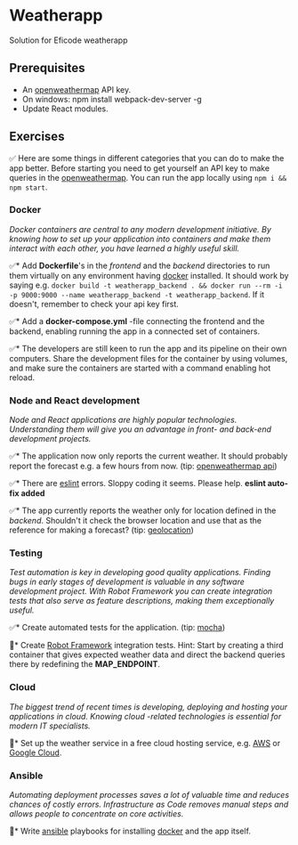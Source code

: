 # Weatherapp

Solution for Eficode weatherapp


## Prerequisites

* An [openweathermap](http://openweathermap.org/) API key.
* On windows: npm install webpack-dev-server -g
* Update React modules.


## Exercises

✅ Here are some things in different categories that you can do to make the app better. Before starting you need to get yourself an API key to make queries in the [openweathermap](http://openweathermap.org/). You can run the app locally using `npm i && npm start`.

### Docker

*Docker containers are central to any modern development initiative. By knowing how to set up your application into containers and make them interact with each other, you have learned a highly useful skill.*

✅* Add **Dockerfile**'s in the *frontend* and the *backend* directories to run them virtually on any environment having [docker](https://www.docker.com/) installed. It should work by saying e.g. `docker build -t weatherapp_backend . && docker run --rm -i -p 9000:9000 --name weatherapp_backend -t weatherapp_backend`. If it doesn't, remember to check your api key first.

✅* Add a **docker-compose.yml** -file connecting the frontend and the backend, enabling running the app in a connected set of containers.

✅* The developers are still keen to run the app and its pipeline on their own computers. Share the development files for the container by using volumes, and make sure the containers are started with a command enabling hot reload.

### Node and React development

*Node and React applications are highly popular technologies. Understanding them will give you an advantage in front- and back-end development projects.*

✅* The application now only reports the current weather. It should probably report the forecast e.g. a few hours from now. (tip: [openweathermap api](https://openweathermap.org/forecast5))

✅* There are [eslint](http://eslint.org/) errors. Sloppy coding it seems. Please help. **eslint auto-fix added**

✅* The app currently reports the weather only for location defined in the *backend*. Shouldn't it check the browser location and use that as the reference for making a forecast? (tip: [geolocation](https://developer.mozilla.org/en-US/docs/Web/API/Geolocation/Using_geolocation))

### Testing

*Test automation is key in developing good quality applications. Finding bugs in early stages of development is valuable in any software development project. With Robot Framework you can create integration tests that also serve as feature descriptions, making them exceptionally useful.*

✅* Create automated tests for the application. (tip: [mocha](https://mochajs.org/))

🔲* Create [Robot Framework](http://robotframework.org/) integration tests. Hint: Start by creating a third container that gives expected weather data and direct the backend queries there by redefining the **MAP_ENDPOINT**.

### Cloud

*The biggest trend of recent times is developing, deploying and hosting your applications in cloud. Knowing cloud -related technologies is essential for modern IT specialists.*

🔲* Set up the weather service in a free cloud hosting service, e.g. [AWS](https://aws.amazon.com/free/) or [Google Cloud](https://cloud.google.com/free/).

### Ansible

*Automating deployment processes saves a lot of valuable time and reduces chances of costly errors. Infrastructure as Code removes manual steps and allows people to concentrate on core activities.*

🔲* Write [ansible](http://docs.ansible.com/ansible/intro.html) playbooks for installing [docker](https://www.docker.com/) and the app itself.
